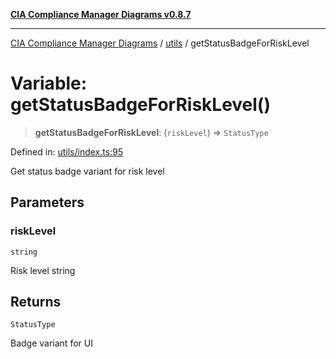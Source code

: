 [**CIA Compliance Manager Diagrams v0.8.7**](../../README.md)

***

[CIA Compliance Manager Diagrams](../../modules.md) / [utils](../README.md) / getStatusBadgeForRiskLevel

# Variable: getStatusBadgeForRiskLevel()

> **getStatusBadgeForRiskLevel**: (`riskLevel`) => `StatusType`

Defined in: [utils/index.ts:95](https://github.com/Hack23/cia-compliance-manager/blob/c1b03266cad85c2f58531e3fd0aea147fa649ae0/src/utils/index.ts#L95)

Get status badge variant for risk level

## Parameters

### riskLevel

`string`

Risk level string

## Returns

`StatusType`

Badge variant for UI
